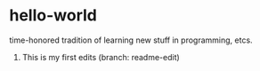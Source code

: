 # hello-world
time-honored tradition of learning new stuff in programming, etcs.

1. This is my first edits (branch: readme-edit)
